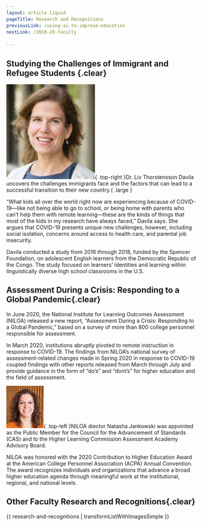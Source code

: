 ```yaml
---
layout: article.liquid
pageTitle: Research and Recognitions
previousLink: /using-ai-to-improve-education
nextLink: /2019-20-faculty

---
```

## Studying the Challenges of Immigrant and Refugee Students {.clear}

![Dr. Liv Thorstensson Davila](/img/faculty/liv-thorstensson-davila.png){ .top-right }Dr. Liv Thorstensson Davila uncovers the challenges immigrants face and the factors that can lead to a successful transition to their new country.{ .large }

“What kids all over the world right now are experiencing because of COVID-19—like not being able to go to school, or being home with parents who can’t help them with remote learning—these are the kinds of things that most of the kids in my research have always faced,” Davila says. She argues that COVID-19 presents unique new challenges, however, including social isolation, concerns around access to health care, and parental job insecurity. 

Davila conducted a study from 2016 through 2018, funded by the Spencer Foundation, on adolescent English learners from the Democratic Republic of the Congo. The study focused on learners’ identities and learning within linguistically diverse high school classrooms in the U.S.

## Assessment During a Crisis: Responding to a Global Pandemic{.clear}

In June 2020, the National Institute for Learning Outcomes Assessment (NILOA) released a new report, “Assessment During a Crisis: Responding to a Global Pandemic,” based on a survey of more than 800 college personnel responsible for assessment.

In March 2020, institutions abruptly pivoted to remote instruction in response to COVID-19. The findings from NILOA’s national survey of assessment-related changes made in Spring 2020 in response to COVID-19 coupled findings with other reports released from March through July and provide guidance in the form of “do’s” and “dont’s” for higher education and the field of assessment.

![Natasha Jankowski](/img/faculty/natasha-jankowski.png){ .top-left }NILOA diector Natasha Jankowski was appointed as the Public Member for the Council for the Advancement of Standards (CAS) and to the Higher Learning Commission Assessment Academy Advisory Board.

NILOA was honored with the 2020 Contribution to Higher Education Award at the American College Personnel Association (ACPA) Annual Convention. The award recognizes individuals  and organizations that advance a broad higher education agenda through meaningful work at the institutional, regional, and national levels. 

## Other Faculty Research and Recognitions{.clear}

{{ research-and-recognitions | transformListWithImagesSimple }}